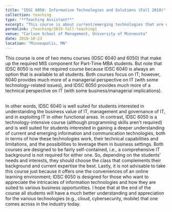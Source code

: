 ```yaml
---
title: "IDSC 6050: Information Technologies and Solutions (Fall 2018)"
collection: teaching
type: "**Teaching Assistant**"
excerpt: "This course is about current/emerging technologies that are used in modern net-enhanced organizations. Topics covered will include mobile communications, information security, cloud computing, blockchains, and emerging IT trends."
permalink: /teaching/2019-fall-teaching1
venue: "Carlson School of Management, University of Minnesota"
date: 2018-10-23
location: "Minneapolis, MN"
---
```


This course is one of two menu courses (IDSC 6040 and 6050) that make up the required MIS component for Part-Time MBA students. But note that IDSC 6050 is not the required course because IDSC 6040 is always an option that is available to all students. Both courses focus on IT; however, 6040 provides much more of a managerial perspective on IT (with some technology-related issues), and IDSC 6050 provides much more of a technical perspective on IT (with some business/managerial implications).

<br>In other words, IDSC 6040 is well suited for students interested in understanding the business value of IT, management and governance of IT, and in exploiting IT in other functional areas. In contrast, IDSC 6050 is a technology-intensive course (although programming skills aren't required) and is well suited for students interested in gaining a deeper understanding of current and emerging information and communication technologies, both in terms of how these technologies work, their technical capabilities and limitations, and the possibilities to leverage them in business settings. Both courses are designed to be fairly self-contained, i.e., a comprehensive IT background is not required for either one. So, depending on the students’ needs and interests, they should choose the class that complements their background and current expertise the best. Lastly, it is not advisable to take this course just because it offers one the conveniences of an online learning environment; IDSC 6050 is designed for those who want to appreciate the intricacies of information technologies and how they are suited to various business opportunities. I hope that at the end of the course all students will have a much better understanding and appreciation for the various technologies (e.g., cloud, cybersecurity, mobile) that one comes across in the industry today.
